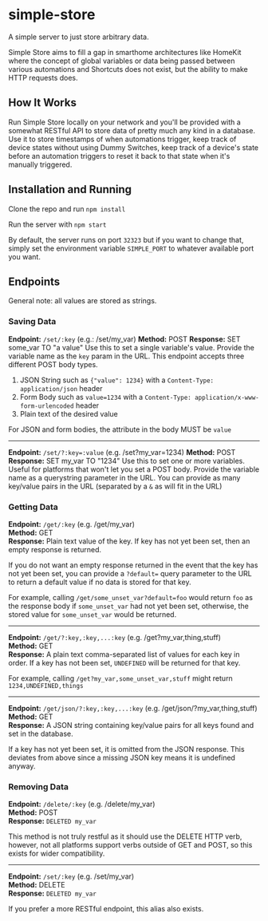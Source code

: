 # simple-store
A simple server to just store arbitrary data.

Simple Store aims to fill a gap in smarthome architectures like HomeKit where the concept of global variables or data being passed between various automations and Shortcuts does not exist, but the ability to make HTTP requests does.

## How It Works
Run Simple Store locally on your network and you'll be provided with a somewhat RESTful API to store data of pretty much any kind in a database. Use it to store timestamps of when automations trigger, keep track of device states without using Dummy Switches, keep track of a device's state before an automation triggers to reset it back to that state when it's manually triggered.

## Installation and Running
Clone the repo and run `npm install`

Run the server with `npm start`

By default, the server runs on port `32323` but if you want to change that, simply set the environment variable `SIMPLE_PORT` to whatever available port you want.

## Endpoints
General note: all values are stored as strings.

### Saving Data
**Endpoint:** `/set/:key` (e.g.: /set/my_var)
**Method:** POST
**Response:** SET some_var TO "a value"
Use this to set a single variable's value. Provide the variable name as the `key` param in the URL. This endpoint accepts three different POST body types.

1. JSON String such as `{"value": 1234}` with a `Content-Type: application/json` header
2. Form Body such as `value=1234` with a `Content-Type: application/x-www-form-urlencoded` header
3. Plain text of the desired value

For JSON and form bodies, the attribute in the body MUST be `value`

---

**Endpoint:** `/set/?:key=:value` (e.g. /set?my_var=1234)
**Method:** POST
**Response:** SET my_var TO "1234"
Use this to set one or more variables. Useful for platforms that won't let you set a POST body. Provide the variable name as a querystring parameter in the URL. You can provide as many key/value pairs in the URL (separated by a `&` as will fit in the URL)


### Getting Data
**Endpoint:** `/get/:key` (e.g. /get/my_var)  
**Method:** GET  
**Response:** Plain text value of the key. If key has not yet been set, then an empty response is returned.

If you do not want an empty response returned in the event that the key has not yet been set, you can provide a `?default=` query parameter to the URL to return a default value if no data is stored for that key.

For example, calling `/get/some_unset_var?default=foo` would return `foo` as the response body if `some_unset_var` had not yet been set, otherwise, the stored value for `some_unset_var` would be returned.

---

**Endpoint:** `/get/?:key,:key,...:key` (e.g. /get?my_var,thing,stuff)  
**Method:** GET  
**Response:** A plain text comma-separated list of values for each key in order. If a key has not been set, `UNDEFINED` will be returned for that key. 

For example, calling `/get?my_var,some_unset_var,stuff` might return `1234,UNDEFINED,things`

---

**Endpoint:** `/get/json/?:key,:key,...:key` (e.g. /get/json/?my_var,thing,stuff)  
**Method:** GET  
**Response:** A JSON string containing key/value pairs for all keys found and set in the database.

If a key has not yet been set, it is omitted from the JSON response. This deviates from above since a missing JSON key means it is undefined anyway.

### Removing Data

**Endpoint:** `/delete/:key` (e.g. /delete/my_var)  
**Method:** POST  
**Response:** `DELETED my_var`

This method is not truly restful as it should use the DELETE HTTP verb, however, not all platforms support verbs outside of GET and POST, so this exists for wider compatibility.

---

**Endpoint:** `/set/:key` (e.g. /set/my_var)  
**Method:** DELETE  
**Response:** `DELETED my_var`

If you prefer a more RESTful endpoint, this alias also exists.
